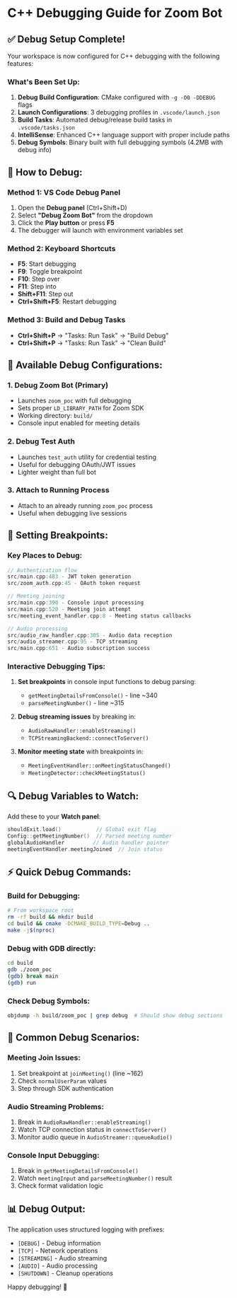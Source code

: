 # C++ Debugging Guide for Zoom Bot

## ✅ Debug Setup Complete!

Your workspace is now configured for C++ debugging with the following features:

### **What's Been Set Up:**
1. **Debug Build Configuration**: CMake configured with `-g -O0 -DDEBUG` flags
2. **Launch Configurations**: 3 debugging profiles in `.vscode/launch.json`
3. **Build Tasks**: Automated debug/release build tasks in `.vscode/tasks.json`
4. **IntelliSense**: Enhanced C++ language support with proper include paths
5. **Debug Symbols**: Binary built with full debugging symbols (4.2MB with debug info)

## 🚀 How to Debug:

### **Method 1: VS Code Debug Panel**
1. Open the **Debug panel** (Ctrl+Shift+D)
2. Select **"Debug Zoom Bot"** from the dropdown
3. Click the **Play button** or press **F5**
4. The debugger will launch with environment variables set

### **Method 2: Keyboard Shortcuts**
- **F5**: Start debugging
- **F9**: Toggle breakpoint
- **F10**: Step over
- **F11**: Step into
- **Shift+F11**: Step out
- **Ctrl+Shift+F5**: Restart debugging

### **Method 3: Build and Debug Tasks**
- **Ctrl+Shift+P** → "Tasks: Run Task" → "Build Debug"
- **Ctrl+Shift+P** → "Tasks: Run Task" → "Clean Build"

## 🔧 Available Debug Configurations:

### **1. Debug Zoom Bot** (Primary)
- Launches `zoom_poc` with full debugging
- Sets proper `LD_LIBRARY_PATH` for Zoom SDK
- Working directory: `build/`
- Console input enabled for meeting details

### **2. Debug Test Auth** 
- Launches `test_auth` utility for credential testing
- Useful for debugging OAuth/JWT issues
- Lighter weight than full bot

### **3. Attach to Running Process**
- Attach to an already running `zoom_poc` process
- Useful when debugging live sessions

## 📍 Setting Breakpoints:

### **Key Places to Debug:**
```cpp
// Authentication flow
src/main.cpp:483 - JWT token generation
src/zoom_auth.cpp:45 - OAuth token request

// Meeting joining
src/main.cpp:390 - Console input processing
src/main.cpp:520 - Meeting join attempt
src/meeting_event_handler.cpp:8 - Meeting status callbacks

// Audio processing  
src/audio_raw_handler.cpp:305 - Audio data reception
src/audio_streamer.cpp:95 - TCP streaming
src/main.cpp:651 - Audio subscription success
```

### **Interactive Debugging Tips:**
1. **Set breakpoints** in console input functions to debug parsing:
   - `getMeetingDetailsFromConsole()` - line ~340
   - `parseMeetingNumber()` - line ~315

2. **Debug streaming issues** by breaking in:
   - `AudioRawHandler::enableStreaming()` 
   - `TCPStreamingBackend::connectToServer()`

3. **Monitor meeting state** with breakpoints in:
   - `MeetingEventHandler::onMeetingStatusChanged()`
   - `MeetingDetector::checkMeetingStatus()`

## 🔍 Debug Variables to Watch:

Add these to your **Watch panel**:
```cpp
shouldExit.load()           // Global exit flag
Config::getMeetingNumber()  // Parsed meeting number
globalAudioHandler         // Audio handler pointer
meetingEventHandler.meetingJoined  // Join status
```

## ⚡ Quick Debug Commands:

### **Build for Debugging:**
```bash
# From workspace root
rm -rf build && mkdir build
cd build && cmake -DCMAKE_BUILD_TYPE=Debug ..
make -j$(nproc)
```

### **Debug with GDB directly:**
```bash
cd build
gdb ./zoom_poc
(gdb) break main
(gdb) run
```

### **Check Debug Symbols:**
```bash
objdump -h build/zoom_poc | grep debug  # Should show debug sections
```

## 🐛 Common Debug Scenarios:

### **Meeting Join Issues:**
1. Set breakpoint at `joinMeeting()` (line ~162)
2. Check `normalUserParam` values
3. Step through SDK authentication

### **Audio Streaming Problems:**
1. Break in `AudioRawHandler::enableStreaming()`
2. Watch TCP connection status in `connectToServer()`
3. Monitor audio queue in `AudioStreamer::queueAudio()`

### **Console Input Debugging:**
1. Break in `getMeetingDetailsFromConsole()`
2. Watch `meetingInput` and `parseMeetingNumber()` result
3. Check format validation logic

## 📊 Debug Output:

The application uses structured logging with prefixes:
- `[DEBUG]` - Debug information
- `[TCP]` - Network operations  
- `[STREAMING]` - Audio streaming
- `[AUDIO]` - Audio processing
- `[SHUTDOWN]` - Cleanup operations

Happy debugging! 🎯